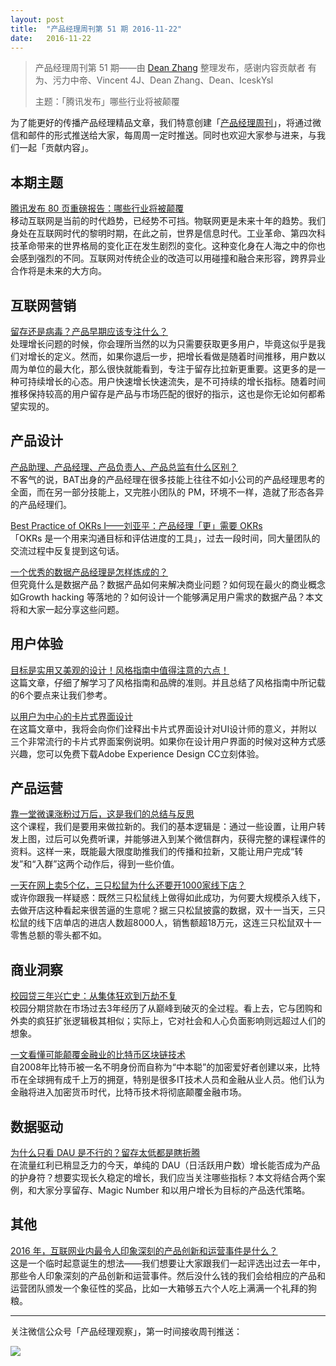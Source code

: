 ```yaml
---
layout: post
title:  "产品经理周刊第 51 期 2016-11-22"
date:   2016-11-22
---
```


> 产品经理周刊第 51 期——由 [Dean Zhang](http://pmweekly.com/contributors#dean) 整理发布，感谢内容贡献者 有为、污力中帝、Vincent 4J、Dean Zhang、Dean、IceskYsl    
> 
> 主题：「腾讯发布」哪些行业将被颠覆

为了能更好的传播产品经理精品文章，我们特意创建「[产品经理周刊](http://pmweekly.com/)」，将通过微信和邮件的形式推送给大家，每周周一定时推送。同时也欢迎大家参与进来，与我们一起「贡献内容」。    

## 本期主题  

[腾讯发布 80 页重磅报告：哪些行业将被颠覆](http://mp.weixin.qq.com/s?__biz=MzAwMzM5NzYyMA==&mid=2456974130&idx=2&sn=fae10f077fd6c58e03586caf670751b8&chksm=8cbd11a9bbca98bf6f5bbb5f3304875da365e2b9d1a45455470883625d9349d13583d0d15c93&mpshare=1&scene=1&srcid=1117RCDea30ld00iiRtPe5tJ#rd)   
移动互联网是当前的时代趋势，已经势不可挡。物联网更是未来十年的趋势。我们身处在互联网时代的黎明时期，在此之前，世界是信息时代。工业革命、第四次科技革命带来的世界格局的变化正在发生剧烈的变化。这种变化身在人海之中的你也会感到强烈的不同。互联网对传统企业的改造可以用碰撞和融合来形容，跨界异业合作将是未来的大方向。  

## 互联网营销 

[留存还是病毒？产品早期应该专注什么？](https://zhuanlan.zhihu.com/p/23761349)  
处理增长问题的时候，你会理所当然的以为只需要获取更多用户，毕竟这似乎是我们对增长的定义。然而，如果你退后一步，把增长看做是随着时间推移，用户数以周为单位的最大化，那么很快就能看到，专注于留存比拉新更重要。这更多的是一种可持续增长的心态。用户快速增长快速流失，是不可持续的增长指标。随着时间推移保持较高的用户留存是产品与市场匹配的很好的指示，这也是你无论如何都希望实现的。

## 产品设计

[产品助理、产品经理、产品负责人、产品总监有什么区别？](https://zhuanlan.zhihu.com/p/23756089)  
不客气的说，BAT出身的产品经理在很多技能上往往不如小公司的产品经理思考的全面，而在另一部分技能上，又完胜小团队的 PM，环境不一样，造就了形态各异的产品经理们。

[Best Practice of OKRs I——刘亚平：产品经理「更」需要 OKRs](https://zhuanlan.zhihu.com/p/23828137?from=groupmessage&isappinstalled=0)  
「OKRs 是一个用来沟通目标和评估进度的工具」，过去一段时间，同大量团队的交流过程中反复提到这句话。    

[一个优秀的数据产品经理是怎样炼成的？](http://mp.weixin.qq.com/s?__biz=MzI2MTAxOTk5OQ==&mid=2650941935&idx=1&sn=e55ebc3ef87b4a0e19452c7262cac86a&chksm=f19649dfc6e1c0c9f8a49979b72cd866d787e8423992de32fac7bc099b7de16eaff8a8dc31b6&mpshare=1&scene=1&srcid=1116NeHPUCv0MTlBtD3pV5Ao#rd)  
但究竟什么是数据产品？数据产品如何来解决商业问题？如何现在最火的商业概念如Growth hacking 等落地的？如何设计一个能够满足用户需求的数据产品？本文将和大家一起分享这些问题。

## 用户体验
[目标是实用又美观的设计！风格指南中值得注意的六点！](http://mp.weixin.qq.com/s?__biz=MjM5NjA3ODI3Ng==&mid=2649828932&idx=1&sn=ffd57926f54d417df317f8e00ae158d4&chksm=beeb39ef899cb0f9f951f5cf5c2d1589be1fa54351854ef15f15b871906119ae7231c0557b00&mpshare=1&scene=1&srcid=1120HevhgkzWz3qkwlDaLRqr#rd)  
这篇文章，仔细了解学习了风格指南和品牌的准则。并且总结了风格指南中所记载的6个要点来让我们参考。

[以用户为中心的卡片式界面设计](http://mp.weixin.qq.com/s?__biz=MjM5NjA3ODI3Ng==&mid=2649828933&idx=1&sn=d0d51d6c8c0b7361b3126f290356bc5b&chksm=beeb39ee899cb0f83635df62d1512fcd5a87ac8a7b3507bddd6213e03712ae8105789844aa84&mpshare=1&scene=1&srcid=112094DRR298kCXlMF9ZhdjB#rd)  
在这篇文章中，我将会向你们诠释出卡片式界面设计对UI设计师的意义，并附以三个非常流行的卡片式界面案例说明。如果你在设计用户界面的时候对这种方式感兴趣，您可以免费下载Adobe Experience Design CC立刻体验。

## 产品运营
[靠一堂微课涨粉过万后，这是我们的总结与反思](http://mp.weixin.qq.com/s?__biz=MjM5NDUyOTAwOA==&mid=2652913752&idx=1&sn=fe26c152dd00fbbb00f200bdd5095da5&chksm=bd528bc78a2502d16c3d189c290064beeaccc5b6f1baa4f1c9cbb5579ac3d9cbf2b4fc6c3eda&mpshare=1&scene=1&srcid=1116hNMrj0QJviZcCKl1fh3l#rd)  
这个课程，我们是要用来做拉新的。我们的基本逻辑是：通过一些设置，让用户转发上图，过后可以免费听课，并能够进入到某个微信群内，获得完整的课程课件的资料。这样一来，既能最大限度助推我们的传播和拉新，又能让用户完成“转发”和“入群”这两个动作后，得到一些价值。

[一天在网上卖5个亿，三只松鼠为什么还要开1000家线下店？](http://www.toutiao.com/a6354333471124898049/?tt_from=weixin&utm_campaign=client_share&app=explore_article&utm_source=weixin&iid=5835656340&utm_medium=toutiao_ios&wxshare_count=1)  
或许你跟我一样疑惑：既然三只松鼠线上做得如此成功，为何要大规模杀入线下，去做开店这种看起来很苦逼的生意呢？据三只松鼠披露的数据，双十一当天，三只松鼠的线下店单店的进店人数超8000人，销售额超18万元，这连三只松鼠双十一零售总额的零头都不如。

## 商业洞察 

[校园贷三年兴亡史：从集体狂欢到万劫不复](http://mp.weixin.qq.com/s?__biz=MjM5MzYwNTI2MQ==&mid=2649444899&idx=1&sn=3384384aae150d8c0223ed16aec9b7c5&chksm=be8b81c189fc08d7edc9953e54cb6ce5e0004929f2c967f3b46db6a1462843252de4a91b65b7&mpshare=1&scene=1&srcid=1121Hr2AgkrLivVk8mtDRSr0#rd)  
校园分期贷款在市场过去3年经历了从巅峰到破灭的全过程。看上去，它与团购和外卖的疯狂扩张逻辑极其相似；实际上，它对社会和人心负面影响则远超过人们的想象。    

[一文看懂可能颠覆金融业的比特币区块链技术](http://wallstreetcn.com/node/226153)  
自2008年比特币被一名不明身份而自称为“中本聪”的加密爱好者创建以来，比特币在全球拥有成千上万的拥趸，特别是很多IT技术人员和金融从业人员。他们认为金融将进入加密货币时代，比特币技术将彻底颠覆金融市场。  

## 数据驱动
[为什么只看 DAU 是不行的？留存太低都是瞎折腾](http://www.geekpark.net/topics/217279)  
在流量红利已稍显乏力的今天，单纯的 DAU（日活跃用户数）增长能否成为产品的护身符？想要实现长久稳定的增长，我们应当关注哪些指标？本文将结合两个案例，和大家分享留存、Magic Number 和以用户增长为目标的产品迭代策略。

## 其他

[2016 年，互联网业内最令人印象深刻的产品创新和运营事件是什么？](http://mp.weixin.qq.com/s?__biz=MjM5NDUyOTAwOA==&mid=2652913853&idx=1&sn=17f17c86db081bd9567042d90aa45e35&chksm=bd528b228a250234bb7563461ec3f7bc19489d827433c433410ca3afb81116dcf3ffaee94ae9&mpshare=1&scene=1&srcid=1119OZ5EbSzvGD4WWk4Noozx#rd)  
这是一个临时起意诞生的想法——我们想要让大家跟我们一起评选出过去一年中，那些令人印象深刻的产品创新和运营事件。然后没什么钱的我们会给相应的产品和运营团队颁发一个象征性的奖品，比如一大箱够五六个人吃上满满一个礼拜的狗粮。 

---
关注微信公众号「产品经理观察」，第一时间接收周刊推送：          
  
![](http://com-4jplus-temp.qiniudn.com/pmweekly-weixin.jpg)   